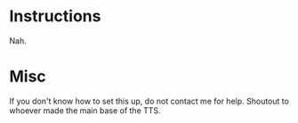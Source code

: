 # Instructions
Nah.

# Misc
If you don't know how to set this up, do not contact me for help. Shoutout to whoever made the main base of the TTS. 
